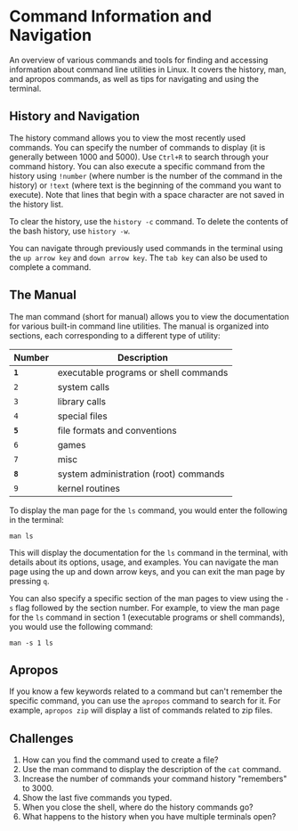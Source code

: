 # Command Information and Navigation

An overview of various commands and tools for finding and accessing information about command line utilities in Linux. It covers the history, man, and apropos commands, as well as tips for navigating and using the terminal. 

## History and Navigation

The history command allows you to view the most recently used commands. You can specify the number of commands to display (it is generally between 1000 and 5000). Use `Ctrl+R` to search through your command history. You can also execute a specific command from the history using `!number` (where number is the number of the command in the history) or `!text` (where text is the beginning of the command you want to execute). Note that lines that begin with a space character are not saved in the history list.

To clear the history, use the `history -c` command. To delete the contents of the bash history, use `history -w`.

You can navigate through previously used commands in the terminal using the `up arrow key` and `down arrow key`. The `tab key` can also be used to complete a command.

## The Manual

The man command (short for manual) allows you to view the documentation for various built-in command line utilities. The manual is organized into sections, each corresponding to a different type of utility:

| Number | Description |
| --- | --- |
| **`1`** | executable programs or shell commands |
| `2` | system calls |
| `3` | library calls |
| `4` | special files |
| **`5`** | file formats and conventions |
| `6` | games |
| `7` | misc |
| **`8`** | system administration (root) commands |
| `9` | kernel routines |

To display the man page for the `ls` command, you would enter the following in the terminal:

```
man ls
```

This will display the documentation for the `ls` command in the terminal, with details about its options, usage, and examples. You can navigate the man page using the up and down arrow keys, and you can exit the man page by pressing `q`.

You can also specify a specific section of the man pages to view using the `-s` flag followed by the section number. For example, to view the man page for the `ls` command in section 1 (executable programs or shell commands), you would use the following command:

```
man -s 1 ls
```

## Apropos

If you know a few keywords related to a command but can't remember the specific command, you can use the `apropos` command to search for it. For example, `apropos zip` will display a list of commands related to zip files.

## Challenges

1. How can you find the command used to create a file?
1. Use the man command to display the description of the `cat` command.
1. Increase the number of commands your command history "remembers" to 3000.
1. Show the last five commands you typed.
1. When you close the shell, where do the history commands go?
1. What happens to the history when you have multiple terminals open?

